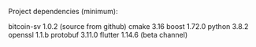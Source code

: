 Project dependencies (minimum):

bitcoin-sv  1.0.2 (source from github)
cmake       3.16
boost       1.72.0
python      3.8.2
openssl     1.1.b
protobuf    3.11.0
flutter     1.14.6 (beta channel)